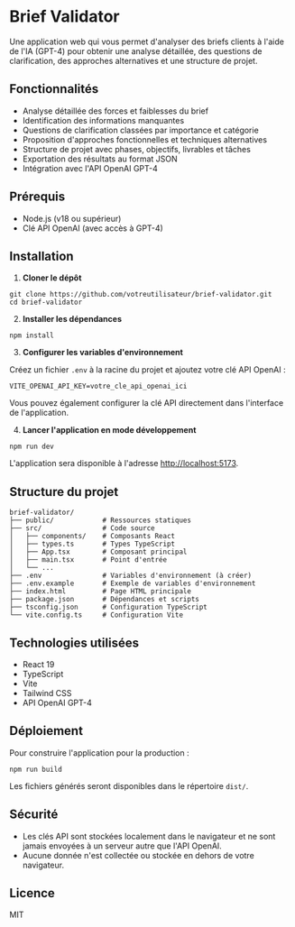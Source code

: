 # Brief Validator

Une application web qui vous permet d'analyser des briefs clients à l'aide de l'IA (GPT-4) pour obtenir une analyse détaillée, des questions de clarification, des approches alternatives et une structure de projet.

## Fonctionnalités

- Analyse détaillée des forces et faiblesses du brief
- Identification des informations manquantes
- Questions de clarification classées par importance et catégorie
- Proposition d'approches fonctionnelles et techniques alternatives
- Structure de projet avec phases, objectifs, livrables et tâches
- Exportation des résultats au format JSON
- Intégration avec l'API OpenAI GPT-4

## Prérequis

- Node.js (v18 ou supérieur)
- Clé API OpenAI (avec accès à GPT-4)

## Installation

1. **Cloner le dépôt**

```
git clone https://github.com/votreutilisateur/brief-validator.git
cd brief-validator
```

2. **Installer les dépendances**

```
npm install
```

3. **Configurer les variables d'environnement**

Créez un fichier `.env` à la racine du projet et ajoutez votre clé API OpenAI :

```
VITE_OPENAI_API_KEY=votre_cle_api_openai_ici
```

Vous pouvez également configurer la clé API directement dans l'interface de l'application.

4. **Lancer l'application en mode développement**

```
npm run dev
```

L'application sera disponible à l'adresse [http://localhost:5173](http://localhost:5173).

## Structure du projet

```
brief-validator/
├── public/            # Ressources statiques
├── src/               # Code source
│   ├── components/    # Composants React
│   ├── types.ts       # Types TypeScript
│   ├── App.tsx        # Composant principal
│   ├── main.tsx       # Point d'entrée
│   └── ...
├── .env               # Variables d'environnement (à créer)
├── .env.example       # Exemple de variables d'environnement
├── index.html         # Page HTML principale
├── package.json       # Dépendances et scripts
├── tsconfig.json      # Configuration TypeScript
└── vite.config.ts     # Configuration Vite
```

## Technologies utilisées

- React 19
- TypeScript
- Vite
- Tailwind CSS
- API OpenAI GPT-4

## Déploiement

Pour construire l'application pour la production :

```
npm run build
```

Les fichiers générés seront disponibles dans le répertoire `dist/`.

## Sécurité

- Les clés API sont stockées localement dans le navigateur et ne sont jamais envoyées à un serveur autre que l'API OpenAI.
- Aucune donnée n'est collectée ou stockée en dehors de votre navigateur.

## Licence

MIT
